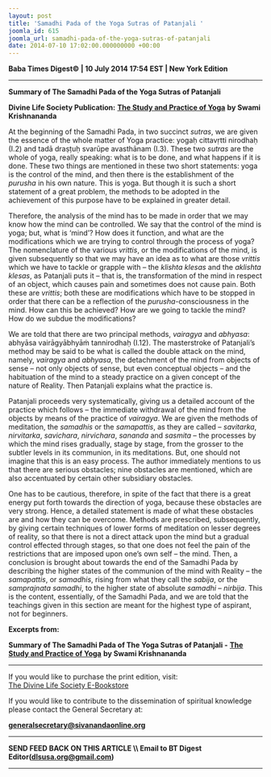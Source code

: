 ```yaml
---
layout: post
title: 'Samadhi Pada of the Yoga Sutras of Patanjali '
joomla_id: 615
joomla_url: samadhi-pada-of-the-yoga-sutras-of-patanjali
date: 2014-07-10 17:02:00.000000000 +00:00
---
```

  

































**Baba Times Digest© | 10 July 2014 17:54 EST | New York Edition**

* * *  





**Summary of The Samadhi Pada of the Yoga Sutras of Patanjali**



**Divine Life Society Publication:** [**The Study and Practice of Yoga**](http://www.swami-krishnananda.org/patanjali/raja_110.html) **by Swami Krishnananda**



At the beginning of the Samadhi Pada, in two succinct _sutras_, we are given the essence of the whole matter of Yoga practice: yogaḥ cittavṛtti nirodhaḥ (I.2) and tadā draṣṭuḥ svarūpe avasthānam (I.3). These two _sutras_ are the whole of yoga, really speaking: what is to be done, and what happens if it is done. These two things are mentioned in these two short statements: yoga is the control of the mind, and then there is the establishment of the _purusha_ in his own nature. This is yoga. But though it is such a short statement of a great problem, the methods to be adopted in the achievement of this purpose have to be explained in greater detail.



Therefore, the analysis of the mind has to be made in order that we may know how the mind can be controlled. We say that the control of the mind is yoga; but, what is ‘mind’? How does it function, and what are the modifications which we are trying to control through the process of yoga? The nomenclature of the various _vrittis_, or the modifications of the mind, is given subsequently so that we may have an idea as to what are those _vrittis_ which we have to tackle or grapple with – the _klishta klesas_ and the _aklishta klesas_, as Patanjali puts it – that is, the transformation of the mind in respect of an object, which causes pain and sometimes does not cause pain. Both these are _vrittis_; both these are modifications which have to be stopped in order that there can be a reflection of the _purusha_-consciousness in the mind. How can this be achieved? How are we going to tackle the mind? How do we subdue the modifications?



We are told that there are two principal methods, _vairagya_ and _abhyasa_: abhyāsa vairāgyābhyāṁ tannirodhaḥ (I.12). The masterstroke of Patanjali’s method may be said to be what is called the double attack on the mind, namely, _vairagya_ and _abhyasa_, the detachment of the mind from objects of sense – not only objects of sense, but even conceptual objects – and the habituation of the mind to a steady practice on a given concept of the nature of Reality. Then Patanjali explains what the practice is.



Patanjali proceeds very systematically, giving us a detailed account of the practice which follows – the immediate withdrawal of the mind from the objects by means of the practice of _vairagya_. We are given the methods of meditation, the _samadhis_ or the _samapattis_, as they are called – _savitarka_, _nirvitarka_, _savichara_, _nirvichara_, _sananda_ and _sasmita_ – the processes by which the mind rises gradually, stage by stage, from the grosser to the subtler levels in its communion, in its meditations. But, one should not imagine that this is an easy process. The author immediately mentions to us that there are serious obstacles; nine obstacles are mentioned, which are also accentuated by certain other subsidiary obstacles.



One has to be cautious, therefore, in spite of the fact that there is a great energy put forth towards the direction of yoga, because these obstacles are very strong. Hence, a detailed statement is made of what these obstacles are and how they can be overcome. Methods are prescribed, subsequently, by giving certain techniques of lower forms of meditation on lesser degrees of reality, so that there is not a direct attack upon the mind but a gradual control effected through stages, so that one does not feel the pain of the restrictions that are imposed upon one’s own self – the mind. Then, a conclusion is brought about towards the end of the Samadhi Pada by describing the higher states of the communion of the mind with Reality – the _samapattis_, or _samadhis_, rising from what they call the _sabija_, or the _samprajnata samadhi_, to the higher state of absolute _samadhi_ – _nirbija_. This is the content, essentially, of the Samadhi Pada, and we are told that the teachings given in this section are meant for the highest type of aspirant, not for beginners.



**Excerpts from:**



**Summary of The Samadhi Pada of The Yoga Sutras of Patanjali -** [**The Study and Practice of Yoga**](http://www.swami-krishnananda.org/patanjali/raja_110.html) **by Swami Krishnananda**

  
* * *  












If you would like to purchase the print edition, visit:   
[The Divine Life Society E-Bookstore](http://www.dlshq.org/download/download.htm)

If you would like to contribute to the dissemination of spiritual knowledge please contact the General Secretary at:

[**generalsecretary@sivanandaonline.org**](mailto:generalsecretary@sivanandaonline.org?subject=Contribution%20to%20Dissemination%20of%20Spiritual%20Knowledge)

* * *

**SEND FEED BACK ON THIS ARTICLE \\\ Email to BT Digest Editor[](mailto:dlsusa.org@gmail.com?subject=DLS%20Posts)(dlsusa.org@gmail.com)**

* * *

  

